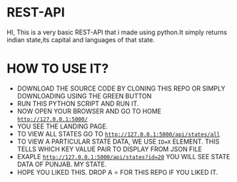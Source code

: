 # REST-API
HI, This is a very basic REST-API that i made using python.It simply returns indian state,its capital and languages of that state.

# HOW TO USE IT?
- DOWNLOAD THE SOURCE CODE BY CLONING THIS REPO OR SIMPLY DOWNLOADING USING THE GREEN BUTTON
- RUN THIS PYTHON SCRIPT AND RUN IT.
- NOW OPEN YOUR BROWSER AND GO TO HOME <code>http://127.0.0.1:5000/</code>
- YOU SEE THE LANDING PAGE.
- TO VIEW ALL STATES GO TO <code>http://127.0.0.1:5000/api/states/all</code>
- TO VIEW A PARTICULAR STATE DATA, WE USE <CODE>ID=X</CODE> ELEMENT. THIS TELLS WHICH KEY VALUE PAIR TO DISPLAY FROM JSON FILE
- EXAPLE <CODE>http://127.0.0.1:5000/api/states?id=20</code> YOU WILL SEE STATE DATA OF PUNJAB. MY STATE.
- HOPE YOU LIKED THIS. DROP A :star: FOR THIS REPO IF YOU LIKED IT.
